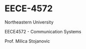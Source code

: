 EECE-4572
=========

Northeastern University

EECE4572 - Communication Systems

Prof. Milica Stojanovic
